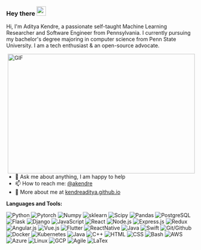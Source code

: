 ### Hey there <img src="https://media.giphy.com/media/hvRJCLFzcasrR4ia7z/giphy.gif" width="25px">

Hi, I'm Aditya Kendre, a passionate self-taught Machine Learning Researcher and Software Engineer from Pennsylvania. 
I currently pursuing my bachelor's degree majoring in computer science from Penn State University. I am a tech enthusiast & an open-source advocate.

  <img align="right" alt="GIF" src="https://github.com/abhisheknaiidu/abhisheknaiidu/blob/master/code.gif?raw=true" width="500" height="320" />
  
- 💬 Ask me about anything, I am happy to help
- 📫 How to reach me: [@akendre](https://www.instagram.com/akendre/)
- 📝 More about me at [kendreaditya.github.io](https://kendreaditya.github.io/)

**Languages and Tools:**  

![Python](https://img.shields.io/badge/-Python-black?style=flat-square&logo=Python)
![Pytorch](https://img.shields.io/badge/-Pytorch-black?style=flat-square&logo=Pytorch)
![Numpy](https://img.shields.io/badge/-Numpy-black?style=flat-square&logo=Numpy)
![sklearn](https://img.shields.io/badge/-scikitlearn-black?style=flat-square&logo=scikitlearn)
![Scipy](https://img.shields.io/badge/-Scipy-black?style=flat-square&logo=Scipy)
![Pandas](https://img.shields.io/badge/-Pandas-black?style=flat-square&logo=Pandas)
![PostgreSQL](https://img.shields.io/badge/-PostgreSQL-black?style=flat-square&logo=PostgreSQL)
![Flask](https://img.shields.io/badge/-Flask-black?style=flat-square&logo=Flask)
![Django](https://img.shields.io/badge/-Django-black?style=flat-square&logo=Django)
![JavaScript](https://img.shields.io/badge/-JavaScript-black?style=flat-square&logo=JavaScript)
![React](https://img.shields.io/badge/-React.js-black?style=flat-square&logo=React)
![Node.js](https://img.shields.io/badge/-Node.js-black?style=flat-square&logo=Node)
![Express.js](https://img.shields.io/badge/-Express.js-black?style=flat-square&logo=Express.js)
![Redux](https://img.shields.io/badge/-Redux-black?style=flat-square&logo=Redux)
![Angular.js](https://img.shields.io/badge/-Angular.js-black?style=flat-square&logo=Angular)
![Vue.js](https://img.shields.io/badge/-Vue.js-black?style=flat-square&logo=Vue)
![Flutter](https://img.shields.io/badge/-Flutter-black?style=flat-square&logo=Flutter)
![ReactNative](https://img.shields.io/badge/-ReactNative-black?style=flat-square&logo=ReactNative)
![Java](https://img.shields.io/badge/-Java-black?style=flat-square&logo=Java)
![Swift](https://img.shields.io/badge/-Swift-black?style=flat-square&logo=Swift)
![Git/Github](https://img.shields.io/badge/-Git/Github-black?style=flat-square&logo=Git)
![Docker](https://img.shields.io/badge/-Docker-black?style=flat-square&logo=Docker)
![Kubernetes](https://img.shields.io/badge/-Kubernetes-black?style=flat-square&logo=Kubernetes)
![Java](https://img.shields.io/badge/-Java-black?style=flat-square&logo=Java)
![C++](https://img.shields.io/badge/-C++-black?style=flat-square&logo=C++)
![HTML](https://img.shields.io/badge/-HTML-black?style=flat-square&logo=HTML)
![CSS](https://img.shields.io/badge/-CSS-black?style=flat-square&logo=CSS)
![Bash](https://img.shields.io/badge/-Bash-black?style=flat-square&logo=Bash)
![AWS](https://img.shields.io/badge/-AWS-black?style=flat-square&logo=AWS)
![Azure](https://img.shields.io/badge/-Azure-black?style=flat-square&logo=Azure)
![Linux](https://img.shields.io/badge/-Linux-black?style=flat-square&logo=Linux)
![GCP](https://img.shields.io/badge/-GCP-black?style=flat-square&logo=GCP)
![Agile](https://img.shields.io/badge/-Agile-black?style=flat-square&logo=Agile)
![LaTex](https://img.shields.io/badge/-LaTex-black?style=flat-square&logo=LaTex)
